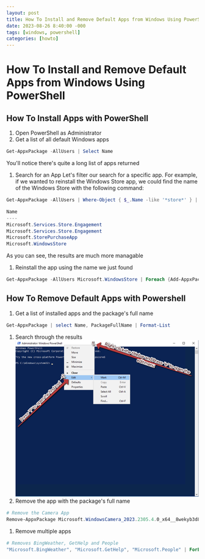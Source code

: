 ```yaml
---
layout: post
title: How To Install and Remove Default Apps from Windows Using PowerShell
date: 2023-08-26 8:40:00 -000
tags: [windows, powershell]
categories: [howto]
---
```


# How To Install and Remove Default Apps from Windows Using PowerShell

## How To Install Apps with PowerShell

1. Open PowerShell as Administrator
1. Get a list of all default Windows apps
```powershell
Get-AppxPackage -AllUsers | Select Name
```
You'll notice there's quite a long list of apps returned
1. Search for an App
Let's filter our search for a specific app. For example, if we wanted to reinstall the Windows Store app, we could find the name of the Windows Store with the following command:
```powershell
Get-AppxPackage -AllUsers | Where-Object { $_.Name -like '*store*' } | Select Name
```
```powershell output
Name
----
Microsoft.Services.Store.Engagement
Microsoft.Services.Store.Engagement
Microsoft.StorePurchaseApp
Microsoft.WindowsStore
```
As you can see, the results are much more managable
1. Reinstall the app using the name we just found
```powershell
Get-AppxPackage -AllUsers Microsoft.WindowsStore | Foreach {Add-AppxPackage -DisableDevelopmentMode -Register "$($_.InstallLocation)\AppXManifest.xml"}
```


## How To Remove Default Apps with Powershell

1. Get a list of installed apps and the package's full name
```powershell
Get-AppxPackage | select Name, PackageFullName | Format-List
```
1. Search through the results
![Powershell how to use find instruction screenshot](../assets/img/find-powershell.png)
1. Remove the app with the package's full name
```powershell
# Remove the Camera App
Remove-AppxPackage Microsoft.WindowsCamera_2023.2305.4.0_x64__8wekyb3d8bbwe
```
1. Remove multiple apps 
```powershell
# Removes BingWeather, GetHelp and People
"Microsoft.BingWeather", "Microsoft.GetHelp", "Microsoft.People" | ForEach { Get-AppxPackage -Name $_ | Remove-AppxPackage }
```
